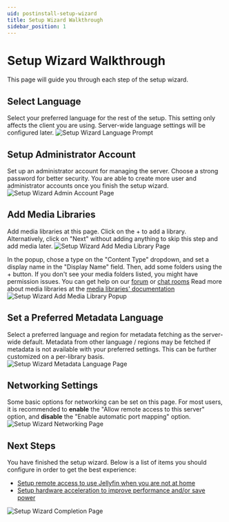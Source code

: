 ```yaml
---
uid: postinstall-setup-wizard
title: Setup Wizard Walkthrough
sidebar_position: 1
---
```


# Setup Wizard Walkthrough

This page will guide you through each step of the setup wizard.

## Select Language

Select your preferred language for the rest of the setup. This setting only affects the client you are using. Server-wide language settings will be configured later.
![Setup Wizard Language Prompt](/images/docs/post-install/setup-wizard/setup-wizard-1-language.png)

## Setup Administrator Account

Set up an administrator account for managing the server. Choose a strong password for better security. You are able to create more user and administrator accounts once you finish the setup wizard.
![Setup Wizard Admin Account Page](/images/docs/post-install/setup-wizard/setup-wizard-2-admin-account.png)

## Add Media Libraries

Add media libraries at this page. Click on the + to add a library. Alternatively, click on "Next" without adding anything to skip this step and add media later.
![Setup Wizard Add Media Library Page](/images/docs/post-install/setup-wizard/setup-wizard-3-media-main.png)

In the popup, chose a type on the "Content Type" dropdown, and set a display name in the "Display Name" field. Then, add some folders using the + button. If you don't see your media folders listed, you might have permission issues. You can get help on our [forum](https://forum.jellyfin.org/) or [chat rooms](/contact)
Read more about media libraries at the [media libraries' documentation](/docs/general/media/libraries/)
![Setup Wizard Add Media Library Popup](/images/docs/post-install/setup-wizard/setup-wizard-4-media-popup.png)

## Set a Preferred Metadata Language

Select a preferred language and region for metadata fetching as the server-wide default. Metadata from other language / regions may be fetched if metadata is not available with your preferred settings. This can be further customized on a per-library basis.
![Setup Wizard Metadata Language Page](/images/docs/post-install/setup-wizard/setup-wizard-5-metadata-lang.png)

## Networking Settings

Some basic options for networking can be set on this page. For most users, it is recommended to **enable** the "Allow remote access to this server" option, and **disable** the "Enable automatic port mapping" option.
![Setup Wizard Networking Page](/images/docs/post-install/setup-wizard/setup-wizard-6-networking.png)

## Next Steps

You have finished the setup wizard. Below is a list of items you should configure in order to get the best experience:

- [Setup remote access to use Jellyfin when you are not at home](./networking/index.md#external-access)
- [Setup hardware acceleration to improve performance and/or save power](./transcoding/hardware-acceleration/index.md)

![Setup Wizard Completion Page](/images/docs/post-install/setup-wizard/setup-wizard-7-complete.png)
